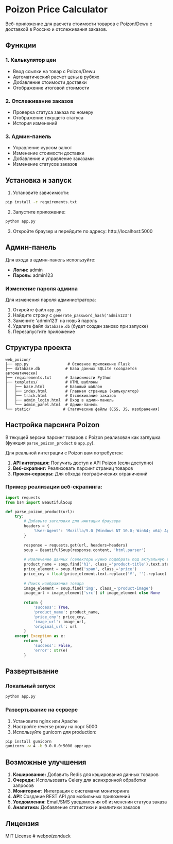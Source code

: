 # Poizon Price Calculator

Веб-приложение для расчета стоимости товаров с Poizon/Dewu с доставкой в Россию и отслеживания заказов.

## Функции

### 1. Калькулятор цен
- Ввод ссылки на товар с Poizon/Dewu
- Автоматический расчет цены в рублях
- Добавление стоимости доставки
- Отображение итоговой стоимости

### 2. Отслеживание заказов
- Проверка статуса заказа по номеру
- Отображение текущего статуса
- История изменений

### 3. Админ-панель
- Управление курсом валют
- Изменение стоимости доставки
- Добавление и управление заказами
- Изменение статусов заказов

## Установка и запуск

1. Установите зависимости:
```bash
pip install -r requirements.txt
```

2. Запустите приложение:
```bash
python app.py
```

3. Откройте браузер и перейдите по адресу: http://localhost:5000

## Админ-панель

Для входа в админ-панель используйте:
- **Логин:** admin
- **Пароль:** admin123

### Изменение пароля админа

Для изменения пароля администратора:
1. Откройте файл `app.py`
2. Найдите строку с `generate_password_hash('admin123')`
3. Замените 'admin123' на новый пароль
4. Удалите файл `database.db` (будет создан заново при запуске)
5. Перезапустите приложение

## Структура проекта

```
web_poizon/
├── app.py                 # Основное приложение Flask
├── database.db           # База данных SQLite (создается автоматически)
├── requirements.txt      # Зависимости Python
├── templates/            # HTML шаблоны
│   ├── base.html         # Базовый шаблон
│   ├── index.html        # Главная страница (калькулятор)
│   ├── track.html        # Отслеживание заказов
│   ├── admin_login.html  # Вход в админ-панель
│   └── admin_panel.html  # Админ-панель
└── static/              # Статические файлы (CSS, JS, изображения)
```

## Настройка парсинга Poizon

В текущей версии парсинг товаров с Poizon реализован как заглушка (функция `parse_poizon_product` в `app.py`). 

Для реальной интеграции с Poizon вам потребуется:

1. **API интеграция:** Получить доступ к API Poizon (если доступно)
2. **Веб-скрапинг:** Реализовать парсинг страниц товаров
3. **Прокси-серверы:** Для обхода географических ограничений

### Пример реализации веб-скрапинга:

```python
import requests
from bs4 import BeautifulSoup

def parse_poizon_product(url):
    try:
        # Добавьте заголовки для имитации браузера
        headers = {
            'User-Agent': 'Mozilla/5.0 (Windows NT 10.0; Win64; x64) AppleWebKit/537.36'
        }
        
        response = requests.get(url, headers=headers)
        soup = BeautifulSoup(response.content, 'html.parser')
        
        # Извлечение данных (селекторы нужно подобрать под актуальную верстку Poizon)
        product_name = soup.find('h1', class_='product-title').text.strip()
        price_element = soup.find('span', class_='price')
        price_cny = float(price_element.text.replace('¥', '').replace(',', ''))
        
        # Поиск изображения товара
        image_element = soup.find('img', class_='product-image')
        image_url = image_element['src'] if image_element else None
        
        return {
            'success': True,
            'product_name': product_name,
            'price_cny': price_cny,
            'image_url': image_url,
            'original_url': url
        }
    except Exception as e:
        return {
            'success': False,
            'error': str(e)
        }
```

## Развертывание

### Локальный запуск
```bash
python app.py
```

### Развертывание на сервере
1. Установите nginx или Apache
2. Настройте reverse proxy на порт 5000
3. Используйте gunicorn для production:
```bash
pip install gunicorn
gunicorn -w 4 -b 0.0.0.0:5000 app:app
```

## Возможные улучшения

1. **Кэширование:** Добавить Redis для кэширования данных товаров
2. **Очереди:** Использовать Celery для асинхронной обработки запросов
3. **Мониторинг:** Интеграция с системами мониторинга
4. **API:** Создание REST API для мобильных приложений
5. **Уведомления:** Email/SMS уведомления об изменении статуса заказа
6. **Аналитика:** Добавление статистики и аналитики заказов

## Лицензия

MIT License
#   w e b _ p o i z o n _ d u c k  
 